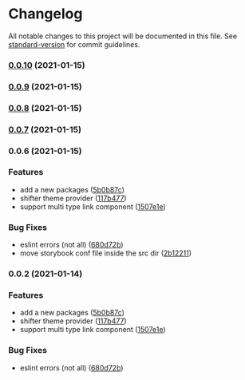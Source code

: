 # Changelog

All notable changes to this project will be documented in this file. See [standard-version](https://github.com/conventional-changelog/standard-version) for commit guidelines.

### [0.0.10](https://github.com/digitalcube/galaxy/compare/@digitalcube/galaxy-shifter@v0.0.9...@digitalcube/galaxy-shifter@v0.0.10) (2021-01-15)

### [0.0.9](https://github.com/digitalcube/galaxy/compare/@digitalcube/galaxy-shifter@v0.0.8...@digitalcube/galaxy-shifter@v0.0.9) (2021-01-15)

### [0.0.8](https://github.com/digitalcube/galaxy/compare/@digitalcube/galaxy-shifter@v0.0.7...@digitalcube/galaxy-shifter@v0.0.8) (2021-01-15)

### [0.0.7](https://github.com/digitalcube/galaxy/compare/@digitalcube/galaxy-shifter@v0.0.6...@digitalcube/galaxy-shifter@v0.0.7) (2021-01-15)

### 0.0.6 (2021-01-15)


### Features

* add a new packages ([5b0b87c](https://github.com/digitalcube/galaxy/commit/5b0b87ce3b668334be8e8c74d05acf0870c8d051))
* shifter theme provider ([117b477](https://github.com/digitalcube/galaxy/commit/117b477ae1bf58d25bdb1ad205c74970647f77d7))
* support multi type link component ([1507e1e](https://github.com/digitalcube/galaxy/commit/1507e1ee538028ab099c0936daefb9a30fbae1dc))


### Bug Fixes

* eslint errors (not all) ([680d72b](https://github.com/digitalcube/galaxy/commit/680d72b530788089eb8fe72eb8eb5d5ef7beb91a))
* move storybook conf file inside the src dir ([2b12211](https://github.com/digitalcube/galaxy/commit/2b12211363d60659624b75e02816fa8cbce7875f))

### 0.0.2 (2021-01-14)


### Features

* add a new packages ([5b0b87c](https://github.com/digitalcube/galaxy/commit/5b0b87ce3b668334be8e8c74d05acf0870c8d051))
* shifter theme provider ([117b477](https://github.com/digitalcube/galaxy/commit/117b477ae1bf58d25bdb1ad205c74970647f77d7))
* support multi type link component ([1507e1e](https://github.com/digitalcube/galaxy/commit/1507e1ee538028ab099c0936daefb9a30fbae1dc))


### Bug Fixes

* eslint errors (not all) ([680d72b](https://github.com/digitalcube/galaxy/commit/680d72b530788089eb8fe72eb8eb5d5ef7beb91a))
